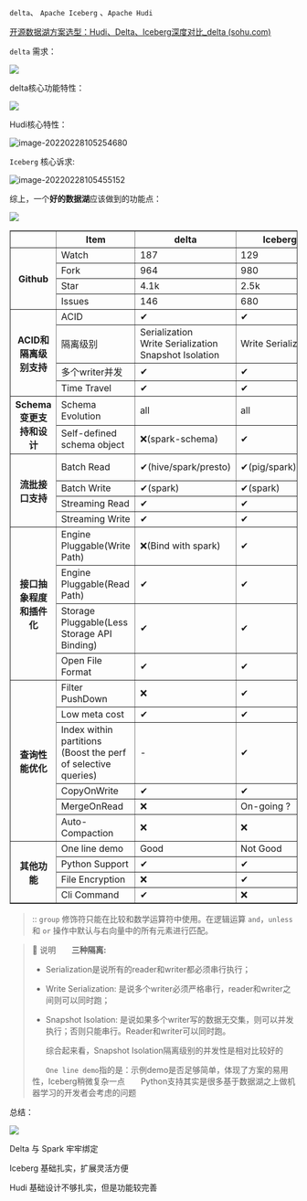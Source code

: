  `delta`、 `Apache Iceberg` 、`Apache Hudi`

[开源数据湖方案选型：Hudi、Delta、Iceberg深度对比_delta (sohu.com)](https://www.sohu.com/a/403477409_411876)

`delta` 需求：

![](https://cdn.jsdelivr.net/gh/vinloong/imgchr@latest/notes/img/202202281048122.png)

delta核心功能特性：

![](https://cdn.jsdelivr.net/gh/vinloong/imgchr@latest/notes/img/202202281050108.png)

Hudi核心特性：

![image-20220228105254680](https://cdn.jsdelivr.net/gh/vinloong/imgchr@latest/notes/img/202202281524612.png)



`Iceberg` 核心诉求:

![image-20220228105455152](https://cdn.jsdelivr.net/gh/vinloong/imgchr@latest/notes/img/202202281524757.png)



综上，一个**好的数据湖**应该做到的功能点：

![](https://cdn.jsdelivr.net/gh/vinloong/imgchr@latest/notes/img/202202281055342.png)

<table border="1">
<tr>
<th></th>
<th>Item</th>    
<th>delta</th>
<th>Iceberg</th>
<th>Hudi</th>    
</tr>
<tr>
<th rowspan="4">Github</th>
<td>Watch</td>
<td>187</td>
<td>129</td>
<td>1.2k</td>    
</tr>
<tr>
<td>Fork</td>
<td>964</td>
<td>980</td>    
<td>1.2k</td>    
</tr>
<tr>
<td>Star</td>
<td>4.1k</td>
<td>2.5k</td>    
<td>2.8k</td>    
</tr>
<tr>
<td>Issues</td>
<td>146</td>
<td>680</td>    
<td>74</td>    
</tr>
<tr>
<th rowspan="4">ACID和隔离级别支持</th>
<td>ACID</td>
<td>✔</td>
<td>✔</td>
<td>✔</td> 
</tr>
<tr>
<td>隔离级别</td>
<td>Serialization<br>Write Serialization<br>Snapshot Isolation</td>
<td>Write Serialization</td>
<td>Snapshot Isolation</td> 
</tr>
<tr>
<td>多个writer并发</td>
<td>✔</td>
<td>✔</td>
<td>✔</td> 
</tr>
<td>Time Travel</td>
<td>✔</td>
<td>✔</td>
<td>✔</td> 
</tr>
<tr>
<th rowspan="2">Schema变更支持和设计</th>
<td>Schema Evolution</td>
<td>all</td>
<td>all</td>
<td>back-compatible</td> 
</tr>
<td>Self-defined schema object</td>
<td>❌(spark-schema)</td>
<td>✔</td>
<td>❌(spark-schema)</td> 
</tr>
<tr>
<th rowspan="4">流批接口支持</th>
<td>Batch Read</td>
<td>✔(hive/spark/presto)</td>
<td>✔(pig/spark)hive?</td>
<td>✔(RO-view;hive/spark/presto)</td>
</tr>
<tr>
<td>Batch Write</td>
<td>✔(spark)</td>
<td>✔(spark)</td>
<td>✔(spark)</td>
</tr>
<tr>
<td>Streaming Read</td>
<td>✔</td>
<td>✔</td>
<td>✔</td>
</tr>
<tr>
<td>Streaming Write</td>
<td>✔</td>
<td>✔</td>
<td>✔</td>
</tr>
<tr>
<th rowspan="4">接口抽象程度和插件化</th>
<td>Engine Pluggable(Write Path)</td>
<td>❌(Bind with spark)</td>
<td>✔</td>
<td>❌(Bind with spark)</td>
</tr>
<tr>
<td>Engine Pluggable(Read Path)</td>
<td>✔</td>
<td>✔</td>
<td>✔</td>
</tr>
<tr>
<td>Storage Pluggable(Less Storage API Binding)</td>
<td>✔</td>
<td>✔</td>
<td>✔</td>
</tr>
<tr>
<td>Open File Format</td>
<td>✔</td>
<td>✔</td>
<td>✔(Data) + ❌(Log)</td>
</tr>
<tr>
<th rowspan="6">查询性能优化</th>
<td>Filter PushDown</td>
<td>❌</td>
<td>✔</td>
<td>❌</td>
</tr>
<tr>
<td>Low meta cost</td>
<td>✔</td>
<td>✔</td>
<td>✔</td>
</tr>
<tr>
<td>Index within partitions<br>(Boost the perf of selective queries)</td>
<td>-</td>
<td>✔</td>
<td>-</td>
</tr>
<tr>
<td>CopyOnWrite</td>
<td>✔</td>
<td>✔</td>
<td>✔</td>
</tr>
<tr>
<td>MergeOnRead</td>
<td>❌</td>
<td>On-going ?</td>
<td>✔</td>
</tr>
<tr>
<td>Auto-Compaction</td>
<td>❌</td>
<td>❌</td>
<td>✔</td>
</tr>
<tr>
<th rowspan="4">其他功能</th>
<td>One line demo</td>
<td>Good</td>
<td>Not Good</td>
<td>Medium</td>
</tr>
<tr>
<td>Python Support</td>
<td>✔</td>
<td>✔</td>
<td>❌</td>
</tr>
<tr>
<td>File Encryption</td>
<td>❌</td>
<td>✔</td>
<td>❌</td>
</tr>
<tr>
<td>Cli Command</td>
<td>✔</td>
<td>❌</td>
<td>✔</td>
</tr>
</table>


> ::
> `group` 修饰符只能在比较和数学运算符中使用。在逻辑运算 `and`，`unless` 和 `or` 操作中默认与右向量中的所有元素进行匹配。

> **:memo:** 说明 
> &nbsp; &nbsp; &nbsp; **三种隔离:**
>  -  Serialization是说所有的reader和writer都必须串行执行；
>
>  -  Write Serialization: 是说多个writer必须严格串行，reader和writer之间则可以同时跑；
>
>  -  Snapshot Isolation: 是说如果多个writer写的数据无交集，则可以并发执行；否则只能串行。Reader和writer可以同时跑。
>  
> &nbsp; &nbsp; &nbsp; 综合起来看，Snapshot Isolation隔离级别的并发性是相对比较好的
>
> &nbsp; &nbsp; &nbsp; `One line demo`指的是：示例demo是否足够简单，体现了方案的易用性，Iceberg稍微复杂一点
> &nbsp; &nbsp; &nbsp; Python支持其实是很多基于数据湖之上做机器学习的开发者会考虑的问题



总结：

![](https://cdn.jsdelivr.net/gh/vinloong/imgchr@latest/notes/img/202202281516783.png)





Delta 与 Spark 牢牢绑定

Iceberg 基础扎实，扩展灵活方便

Hudi 基础设计不够扎实，但是功能较完善
